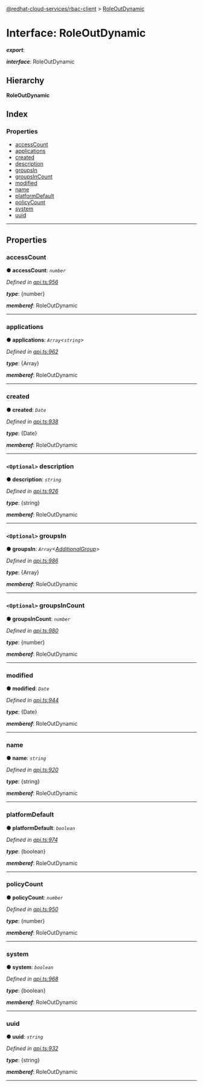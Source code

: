 [@redhat-cloud-services/rbac-client](../README.md) > [RoleOutDynamic](../interfaces/roleoutdynamic.md)

# Interface: RoleOutDynamic

*__export__*: 

*__interface__*: RoleOutDynamic

## Hierarchy

**RoleOutDynamic**

## Index

### Properties

* [accessCount](roleoutdynamic.md#accesscount)
* [applications](roleoutdynamic.md#applications)
* [created](roleoutdynamic.md#created)
* [description](roleoutdynamic.md#description)
* [groupsIn](roleoutdynamic.md#groupsin)
* [groupsInCount](roleoutdynamic.md#groupsincount)
* [modified](roleoutdynamic.md#modified)
* [name](roleoutdynamic.md#name)
* [platformDefault](roleoutdynamic.md#platformdefault)
* [policyCount](roleoutdynamic.md#policycount)
* [system](roleoutdynamic.md#system)
* [uuid](roleoutdynamic.md#uuid)

---

## Properties

<a id="accesscount"></a>

###  accessCount

**● accessCount**: *`number`*

*Defined in [api.ts:956](https://github.com/RedHatInsights/javascript-clients/blob/master/packages/rbac/api.ts#L956)*

*__type__*: {number}

*__memberof__*: RoleOutDynamic

___
<a id="applications"></a>

###  applications

**● applications**: *`Array`<`string`>*

*Defined in [api.ts:962](https://github.com/RedHatInsights/javascript-clients/blob/master/packages/rbac/api.ts#L962)*

*__type__*: {Array}

*__memberof__*: RoleOutDynamic

___
<a id="created"></a>

###  created

**● created**: *`Date`*

*Defined in [api.ts:938](https://github.com/RedHatInsights/javascript-clients/blob/master/packages/rbac/api.ts#L938)*

*__type__*: {Date}

*__memberof__*: RoleOutDynamic

___
<a id="description"></a>

### `<Optional>` description

**● description**: *`string`*

*Defined in [api.ts:926](https://github.com/RedHatInsights/javascript-clients/blob/master/packages/rbac/api.ts#L926)*

*__type__*: {string}

*__memberof__*: RoleOutDynamic

___
<a id="groupsin"></a>

### `<Optional>` groupsIn

**● groupsIn**: *`Array`<[AdditionalGroup](additionalgroup.md)>*

*Defined in [api.ts:986](https://github.com/RedHatInsights/javascript-clients/blob/master/packages/rbac/api.ts#L986)*

*__type__*: {Array}

*__memberof__*: RoleOutDynamic

___
<a id="groupsincount"></a>

### `<Optional>` groupsInCount

**● groupsInCount**: *`number`*

*Defined in [api.ts:980](https://github.com/RedHatInsights/javascript-clients/blob/master/packages/rbac/api.ts#L980)*

*__type__*: {number}

*__memberof__*: RoleOutDynamic

___
<a id="modified"></a>

###  modified

**● modified**: *`Date`*

*Defined in [api.ts:944](https://github.com/RedHatInsights/javascript-clients/blob/master/packages/rbac/api.ts#L944)*

*__type__*: {Date}

*__memberof__*: RoleOutDynamic

___
<a id="name"></a>

###  name

**● name**: *`string`*

*Defined in [api.ts:920](https://github.com/RedHatInsights/javascript-clients/blob/master/packages/rbac/api.ts#L920)*

*__type__*: {string}

*__memberof__*: RoleOutDynamic

___
<a id="platformdefault"></a>

###  platformDefault

**● platformDefault**: *`boolean`*

*Defined in [api.ts:974](https://github.com/RedHatInsights/javascript-clients/blob/master/packages/rbac/api.ts#L974)*

*__type__*: {boolean}

*__memberof__*: RoleOutDynamic

___
<a id="policycount"></a>

###  policyCount

**● policyCount**: *`number`*

*Defined in [api.ts:950](https://github.com/RedHatInsights/javascript-clients/blob/master/packages/rbac/api.ts#L950)*

*__type__*: {number}

*__memberof__*: RoleOutDynamic

___
<a id="system"></a>

###  system

**● system**: *`boolean`*

*Defined in [api.ts:968](https://github.com/RedHatInsights/javascript-clients/blob/master/packages/rbac/api.ts#L968)*

*__type__*: {boolean}

*__memberof__*: RoleOutDynamic

___
<a id="uuid"></a>

###  uuid

**● uuid**: *`string`*

*Defined in [api.ts:932](https://github.com/RedHatInsights/javascript-clients/blob/master/packages/rbac/api.ts#L932)*

*__type__*: {string}

*__memberof__*: RoleOutDynamic

___

